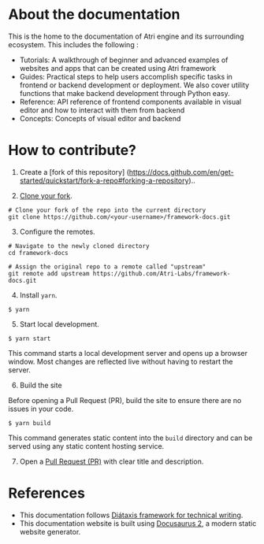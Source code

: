 # About the documentation

This is the home to the documentation of Atri engine and its surrounding ecosystem. This includes the following :

- Tutorials: A walkthrough of beginner and advanced examples of websites and apps that can be created using Atri framework
- Guides: Practical steps to help users accomplish specific tasks in frontend or backend development or deployment. We also cover utility functions that make backend development through Python easy. 
- Reference: API reference of frontend components available in visual editor and how to interact with them from backend
- Concepts: Concepts of visual editor and backend 

# How to contribute?

1. Create a [fork of this repository] (https://docs.github.com/en/get-started/quickstart/fork-a-repo#forking-a-repository).. 

2. [Clone your fork](https://docs.github.com/en/get-started/quickstart/contributing-to-projects#cloning-a-fork). 

```shell
# Clone your fork of the repo into the current directory
git clone https://github.com/<your-username>/framework-docs.git
```

3. Configure the remotes. 

```shell
# Navigate to the newly cloned directory
cd framework-docs

# Assign the original repo to a remote called "upstream"
git remote add upstream https://github.com/Atri-Labs/framework-docs.git
```

4. Install `yarn`. 
```shell
$ yarn
```

5. Start local development. 

```shell
$ yarn start
```

This command starts a local development server and opens up a browser window. Most changes are reflected live without having to restart the server.

6. Build the site

Before opening a Pull Request (PR), build the site to ensure there are no issues in your code. 

```
$ yarn build
```

This command generates static content into the `build` directory and can be served using any static content hosting service.

7. Open a [Pull Request (PR)](https://docs.github.com/en/pull-requests/collaborating-with-pull-requests/proposing-changes-to-your-work-with-pull-requests/creating-a-pull-request-from-a-fork) with clear title and description.

# References
- This documentation follows [Diátaxis framework for technical writing](https://diataxis.fr/). 
- This documentation website is built using [Docusaurus 2](https://docusaurus.io/), a modern static website generator.